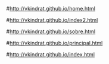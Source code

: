 #http://vkindrat.github.io/home.html

#http://vkindrat.github.io/index2.html

#http://vkindrat.github.io/sobre.html

#http://vkindrat.github.io/principal.html

#http://vkindrat.github.io/index.html



